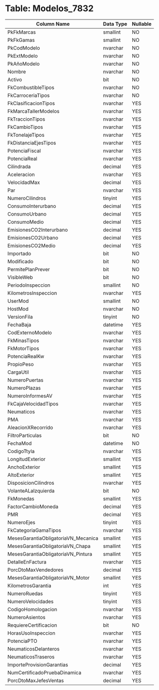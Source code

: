 # Table: Modelos_7832

| Column Name | Data Type | Nullable |
|-------------|-----------|----------|
| PkFkMarcas | smallint | NO |
| PkFkGamas | smallint | NO |
| PkCodModelo | nvarchar | NO |
| PkExtModelo | nvarchar | NO |
| PkAñoModelo | nvarchar | NO |
| Nombre | nvarchar | NO |
| Activo | bit | NO |
| FkCombustibleTipos | nvarchar | NO |
| FkCarroceriaTipos | nvarchar | NO |
| FkClasificacionTipos | nvarchar | YES |
| FkMarcaTallerModelos | nvarchar | YES |
| FkTraccionTipos | nvarchar | YES |
| FkCambioTipos | nvarchar | YES |
| FkTonelajeTipos | nvarchar | YES |
| FkDistanciaEjesTipos | nvarchar | YES |
| PotenciaFiscal | nvarchar | YES |
| PotenciaReal | nvarchar | YES |
| Cilindrada | decimal | YES |
| Aceleracion | nvarchar | YES |
| VelocidadMax | decimal | YES |
| Par | nvarchar | YES |
| NumeroCilindros | tinyint | YES |
| ConsumoInterurbano | decimal | YES |
| ConsumoUrbano | decimal | YES |
| ConsumoMedio | decimal | YES |
| EmisionesCO2Interurbano | decimal | YES |
| EmisionesCO2Urbano | decimal | YES |
| EmisionesCO2Medio | decimal | YES |
| Importado | bit | NO |
| Modificado | bit | NO |
| PermitePlanPrever | bit | NO |
| VisibleWeb | bit | NO |
| PeriodoInspeccion | smallint | NO |
| KilometrosInspeccion | nvarchar | YES |
| UserMod | smallint | NO |
| HostMod | nvarchar | NO |
| VersionFila | tinyint | NO |
| FechaBaja | datetime | YES |
| CodExternoModelo | nvarchar | YES |
| FkMinasTipos | nvarchar | YES |
| FkMotorTipos | nvarchar | YES |
| PotenciaRealKw | nvarchar | YES |
| PropioPeso | nvarchar | YES |
| CargaUtil | nvarchar | YES |
| NumeroPuertas | nvarchar | YES |
| NumeroPlazas | nvarchar | YES |
| NumeroInformesAV | nvarchar | YES |
| FkCajaVelocidadTipos | nvarchar | YES |
| Neumaticos | nvarchar | YES |
| PMA | nvarchar | YES |
| AleacionXRecorrido | nvarchar | YES |
| FiltroParticulas | bit | NO |
| FechaMod | datetime | NO |
| CodigoTtyla | nvarchar | YES |
| LongitudExterior | smallint | YES |
| AnchoExterior | smallint | YES |
| AltoExterior | smallint | YES |
| DisposicionCilindros | nvarchar | YES |
| VolanteALaIzquierda | bit | NO |
| FkMonedas | smallint | YES |
| FactorCambioMoneda | decimal | YES |
| PMR | decimal | YES |
| NumeroEjes | tinyint | YES |
| FkCategoriaGamaTipos | nvarchar | YES |
| MesesGarantiaObligatoriaVN_Mecanica | smallint | YES |
| MesesGarantiaObligatoriaVN_Chapa | smallint | YES |
| MesesGarantiaObligatoriaVN_Pintura | smallint | YES |
| DetalleEnFactura | nvarchar | YES |
| PorcDtoMaxVendedores | decimal | YES |
| MesesGarantiaObligatoriaVN_Motor | smallint | YES |
| KilometrosGarantia | int | YES |
| NumeroRuedas | tinyint | YES |
| NumeroVelocidades | tinyint | YES |
| CodigoHomologacion | nvarchar | YES |
| NumeroAsientos | nvarchar | YES |
| RequiereCertificacion | bit | NO |
| HorasUsoInspeccion | nvarchar | YES |
| PotenciaPTO | nvarchar | YES |
| NeumaticosDelanteros | nvarchar | YES |
| NeumaticosTraseros | nvarchar | YES |
| ImporteProvisionGarantias | decimal | YES |
| NumCertificadoPruebaDinamica | nvarchar | YES |
| PorcDtoMaxJefesVentas | decimal | YES |
